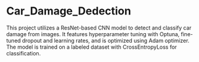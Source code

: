 # Car_Damage_Dedection
This project utilizes a ResNet-based CNN model to detect and classify car damage from images. It features hyperparameter tuning with Optuna, fine-tuned dropout and learning rates, and is optimized using Adam optimizer. The model is trained on a labeled dataset with CrossEntropyLoss for classification.
